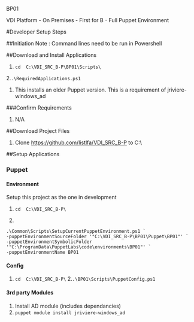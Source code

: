 BP01

VDI Platform - On Premises - First for B - Full Puppet Environment

#Developer Setup Steps

##Initiation
Note : Command lines need to be run in Powershell

##Download and Install Applications

1. `cd  C:\VDI_SRC_B-P\BP01\Scripts\`

2.`.\RequiredApplications.ps1`
  1. This installs an older Puppet version. This is a requirement of jriviere-windows_ad

###Confirm Requirements
1. N/A
  
##Download Project Files
 1. Clone https://github.com/listlfa/VDI_SRC_B-P to C:\

##Setup Applications

### Puppet

#### Environment
Setup this project as the one in development

1. `cd  C:\VDI_SRC_B-P\`

2.
```
.\Common\Scripts\SetupCurrentPuppetEnvironment.ps1 `
-puppetEnvironmentSourceFolder '"C:\VDI_SRC_B-P\BP01\Puppet\BP01"' `
-puppetEnvironmentSymbolicFolder '"C:\ProgramData\PuppetLabs\code\environments\BP01"' `
-puppetEnvironmentName BP01
```

#### Config

1. `cd  C:\VDI_SRC_B-P\`
2.`.\BP01\Scripts\PuppetConfig.ps1`

#### 3rd party Modules
1. Install AD module (includes dependancies)
  1. `puppet module install jriviere-windows_ad`
